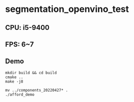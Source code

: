 # segmentation_openvino_test

## CPU: i5-9400 
## FPS: 6~7
## Demo
```
mkdir build && cd build
cmake ..
make -j8

mv ../components_20220427* .
./afford_demo
```


